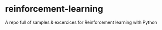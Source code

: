# reinforcement-learning
A repo full of samples &amp; excercices for Reinforcement learning with Python
